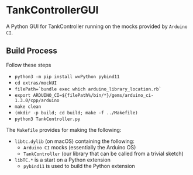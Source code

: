 # TankControllerGUI
A Python GUI for TankController running on the mocks provided by `Arduino CI`.

## Build Process
Follow these steps
* `python3 -m pip install wxPython pybind11`
* `cd extras/mockUI`
* ``filePath=`bundle exec which arduino_library_location.rb` ``
* `export ARDUINO_CI=${filePath%/bin/*}/gems/arduino_ci-1.3.0/cpp/arduino`
* `make clean`
* `(mkdir -p build; cd build; make -f ../Makefile)`
* `python3 TankController.py`

The `Makefile` provides for making the following:
* `libtc.dylib` (on macOS) containing the following:
  * `Arduino CI` mocks (essentially the Arduino OS)
  * `TankController` (our library that can be called from a trivial sketch)
* `libTC.*` is a start on a Python extension
  * `pybind11` is used to build the Python extension
